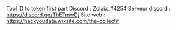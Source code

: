 Tool ID to token first part
Discord : Zolaix_#4254
Serveur discord : https://discord.gg/ThETmwDj
Site web : https://hackyoudata.wixsite.com/the-collectif
